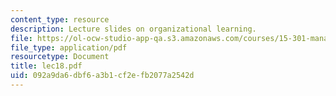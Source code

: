 ```yaml
---
content_type: resource
description: Lecture slides on organizational learning.
file: https://ol-ocw-studio-app-qa.s3.amazonaws.com/courses/15-301-managerial-psychology-fall-2006/092a9da6dbf6a3b1cf2efb2077a2542d_lec18.pdf
file_type: application/pdf
resourcetype: Document
title: lec18.pdf
uid: 092a9da6-dbf6-a3b1-cf2e-fb2077a2542d
---
```

